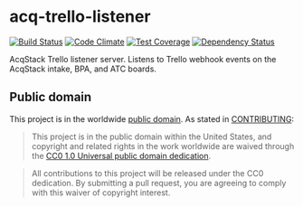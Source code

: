 # acq-trello-listener

[![Build Status](https://travis-ci.org/18F/acq-trello-listener.svg?branch=develop)](https://travis-ci.org/18F/acq-trello-listener) [![Code Climate](https://codeclimate.com/github/18F/acq-trello-listener/badges/gpa.svg)](https://codeclimate.com/github/18F/acq-trello-listener) [![Test Coverage](https://codecov.io/gh/18F/acq-trello-listener/branch/master/graph/badge.svg)](https://codecov.io/gh/18F/acq-trello-listener) [![Dependency Status](https://david-dm.org/18F/acq-trello-listener.svg)](https://david-dm.org/18F/acq-trello-listener)

AcqStack Trello listener server.  Listens to Trello webhook events on the AcqStack intake, BPA, and ATC boards.

## Public domain

This project is in the worldwide [public domain](LICENSE.md). As stated in [CONTRIBUTING](CONTRIBUTING.md):

> This project is in the public domain within the United States, and copyright and related rights in the work worldwide are waived through the [CC0 1.0 Universal public domain dedication](https://creativecommons.org/publicdomain/zero/1.0/).

> All contributions to this project will be released under the CC0 dedication. By submitting a pull request, you are agreeing to comply with this waiver of copyright interest.
